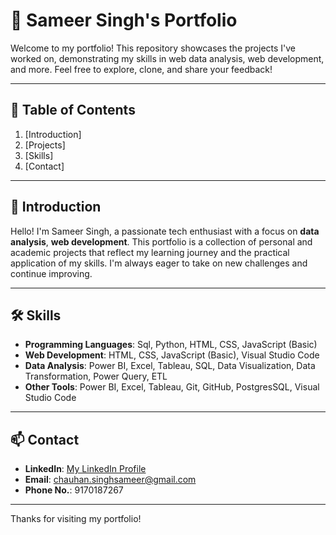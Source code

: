 # 💼 Sameer Singh's Portfolio

Welcome to my portfolio! This repository showcases the projects I've worked on, demonstrating my skills in web data analysis, web development, and more. Feel free to explore, clone, and share your feedback!

---

## 📜 Table of Contents
1. [Introduction]
2. [Projects]
3. [Skills]
4. [Contact]

---

## 🌟 Introduction

Hello! I'm Sameer Singh, a passionate tech enthusiast with a focus on **data analysis**, **web development**. This portfolio is a collection of personal and academic projects that reflect my learning journey and the practical application of my skills. I'm always eager to take on new challenges and continue improving.

---

## 🛠 Skills

- **Programming Languages**: Sql, Python, HTML, CSS, JavaScript (Basic)
- **Web Development**: HTML, CSS, JavaScript (Basic), Visual Studio Code
- **Data Analysis**: Power BI, Excel, Tableau, SQL, Data Visualization, Data Transformation, Power Query, ETL
- **Other Tools**: Power BI, Excel, Tableau, Git, GitHub, PostgresSQL, Visual Studio Code

---

## 📫 Contact

- **LinkedIn**: [My LinkedIn Profile](linkedin.com/in/sameer-singh77)
- **Email**: chauhan.singhsameer@gmail.com
- **Phone No.**: 9170187267

---

Thanks for visiting my portfolio!
